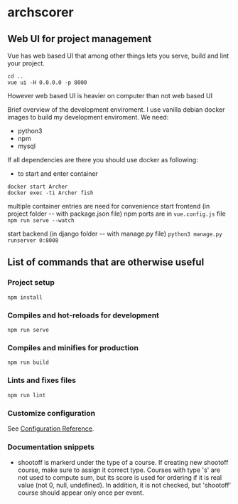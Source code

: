 # archscorer

## Web UI for project management
Vue has web based UI that among other things lets you serve, build and lint your project.
```
cd ..
vue ui -H 0.0.0.0 -p 8000
```

However web based UI is heavier on computer than not web based UI

Brief overview of the development enviroment. I use vanilla debian docker images
to build my development enviroment. We need:
* python3
* npm
* mysql

If all dependencies are there you should use docker as following:
* to start and enter container
```
docker start Archer
docker exec -ti Archer fish
```
multiple container entries are need for convenience
start frontend (in project folder -- with package.json file)
npm ports are in `vue.config.js` file
`npm run serve --watch`

start backend (in django folder -- with manage.py file)
`python3 manage.py runserver 0:8008`


## List of commands that are otherwise useful

### Project setup
```
npm install
```

### Compiles and hot-reloads for development
```
npm run serve
```

### Compiles and minifies for production
```
npm run build
```

### Lints and fixes files
```
npm run lint
```

### Customize configuration
See [Configuration Reference](https://cli.vuejs.org/config/).


### Documentation snippets

* shootoff is markerd under the type of a course. If creating new shootoff course,
  make sure to assign it correct type.
  Courses with type 's' are not used to compute sum, but its score is used for
  ordering if it is real value (not 0, null, undefined).
  In addition, it is not checked, but 'shootoff' course should appear only once
  per event.
